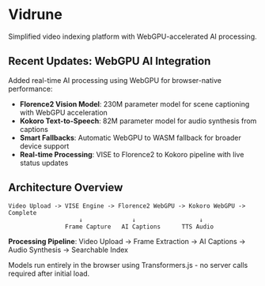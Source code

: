 # Vidrune

Simplified video indexing platform with WebGPU-accelerated AI processing.

## Recent Updates: WebGPU AI Integration

Added real-time AI processing using WebGPU for browser-native performance:

- **Florence2 Vision Model**: 230M parameter model for scene captioning with WebGPU acceleration
- **Kokoro Text-to-Speech**: 82M parameter model for audio synthesis from captions  
- **Smart Fallbacks**: Automatic WebGPU to WASM fallback for broader device support
- **Real-time Processing**: VISE to Florence2 to Kokoro pipeline with live status updates

## Architecture Overview

```
Video Upload -> VISE Engine -> Florence2 WebGPU -> Kokoro WebGPU -> Complete
                    ↓              ↓                  ↓
                Frame Capture   AI Captions      TTS Audio
```

**Processing Pipeline**: Video Upload -> Frame Extraction -> AI Captions -> Audio Synthesis -> Searchable Index

Models run entirely in the browser using Transformers.js - no server calls required after initial load.